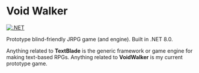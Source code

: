 # Void Walker

[![.NET](https://github.com/deengames-prototypes/VoidWalker/actions/workflows/dotnet.yml/badge.svg?branch=main)](https://github.com/deengames-prototypes/VoidWalker/actions/workflows/dotnet.yml)

Prototype blind-friendly JRPG game (and engine). Built in .NET 8.0.

Anything related to **TextBlade** is the generic framework or game engine for making text-based RPGs. Anything related to **VoidWalker** is my current prototype game.